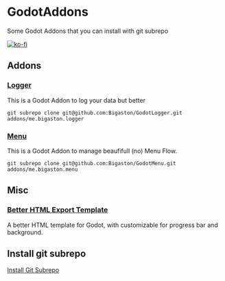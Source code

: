 # GodotAddons
Some Godot Addons that you can install with git subrepo

[![ko-fi](https://ko-fi.com/img/githubbutton_sm.svg)](https://ko-fi.com/A0A05WS6)

## Addons
### [Logger](https://github.com/Bigaston/GodotLogger)
This is a Godot Addon to log your data but better
```
git subrepo clone git@github.com:Bigaston/GodotLogger.git addons/me.bigaston.logger
```

### [Menu](https://github.com/Bigaston/GodotMenu)
This is a Godot Addon to manage beaufifull (no) Menu Flow.
```
git subrepo clone git@github.com:Bigaston/GodotMenu.git addons/me.bigaston.menu
```

## Misc
### [Better HTML Export Template](./better_html_template/README.md)
A better HTML template for Godot, with customizable for progress bar and background.

## Install git subrepo
[Install Git Subrepo](./subrepo.md) 
